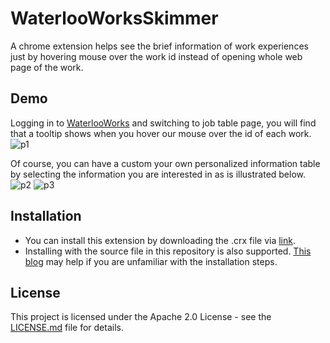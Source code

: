 # WaterlooWorksSkimmer

A chrome extension helps see the brief information of work experiences just by hovering mouse over the work id instead of opening whole web page of the work.

## Demo

Logging in to [WaterlooWorks](https://waterlooworks.uwaterloo.ca/myAccount/co-op/coop-postings.htm) and switching to job table page, you will find that a tooltip shows when you hover our mouse over the id of each work.
![p1](res/p1.png)

Of course, you can have a custom your own personalized information table by selecting the information you are interested in as is illustrated below.
![p2](res/p2.png)
![p3](res/p3.png)

## Installation
* You can install this extension by downloading the .crx file via [link](https://www.dropbox.com/s/c30t12ygw5b3x3m/WaterlooWorksSkimmer.crx?dl=0).
* Installing with the source file in this repository is also supported. [This blog](https://blog.hunter.io/how-to-install-a-chrome-extension-without-using-the-chrome-web-store-31902c780034) may help if you are unfamiliar with the installation steps.

## License

This project is licensed under the Apache 2.0 License - see the [LICENSE.md](LICENSE.md) file for details.
